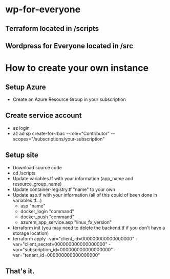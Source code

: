 # wp-for-everyone
## Terraform located in /scripts
## Wordpress for Everyone located in /src

# How to create your own instance
## Setup Azure
- Create an Azure Resource Group in your subscription

## Create service account
- az login
- az ad sp create-for-rbac --role="Contributor" --scopes="/subscriptions/your-subscription"

## Setup site
- Download source code
- cd /scripts
- Update variables.tf with your information (app_name and resource_group_name)
- Update container-registry.tf "name" to your own
- Update asp.tf with your information   (all of this could of been done in variables.tf...)
  - asp "name"
  - docker_login "command"
  - docker_push "command"
  - azurem_app_service.asp "linux_fx_version"
- terraform init  (you may need to delete the backend.tf if you don't have a storage location)
- terraform apply -var="client_id=000000000000000000" -var="client_secret=000000000000000000" -var="subscription_id=000000000000000000" -var="tenant_id=000000000000000000"

That's it.
- 
